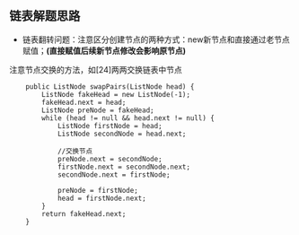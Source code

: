 ## 链表解题思路

- 链表翻转问题：注意区分创建节点的两种方式：new新节点和直接通过老节点赋值；**(直接赋值后续新节点修改会影响原节点)**

注意节点交换的方法，如[24]两两交换链表中节点
```$xslt
    public ListNode swapPairs(ListNode head) {
        ListNode fakeHead = new ListNode(-1);
        fakeHead.next = head;
        ListNode preNode = fakeHead;
        while (head != null && head.next != null) {
            ListNode firstNode = head;
            ListNode secondNode = head.next;

            //交换节点
            preNode.next = secondNode;
            firstNode.next = secondNode.next;
            secondNode.next = firstNode;

            preNode = firstNode;
            head = firstNode.next;
        }
        return fakeHead.next;
    }
```
